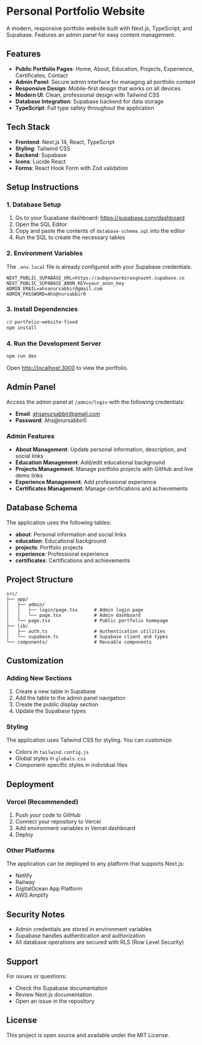 # Personal Portfolio Website

A modern, responsive portfolio website built with Next.js, TypeScript, and Supabase. Features an admin panel for easy content management.

## Features

- **Public Portfolio Pages**: Home, About, Education, Projects, Experience, Certificates, Contact
- **Admin Panel**: Secure admin interface for managing all portfolio content
- **Responsive Design**: Mobile-first design that works on all devices
- **Modern UI**: Clean, professional design with Tailwind CSS
- **Database Integration**: Supabase backend for data storage
- **TypeScript**: Full type safety throughout the application

## Tech Stack

- **Frontend**: Next.js 14, React, TypeScript
- **Styling**: Tailwind CSS
- **Backend**: Supabase
- **Icons**: Lucide React
- **Forms**: React Hook Form with Zod validation

## Setup Instructions

### 1. Database Setup

1. Go to your Supabase dashboard: https://supabase.com/dashboard
2. Open the SQL Editor
3. Copy and paste the contents of `database-schema.sql` into the editor
4. Run the SQL to create the necessary tables

### 2. Environment Variables

The `.env.local` file is already configured with your Supabase credentials:

```env
NEXT_PUBLIC_SUPABASE_URL=https://aubqsnzwrmzrasgnazmt.supabase.co
NEXT_PUBLIC_SUPABASE_ANON_KEY=your_anon_key
ADMIN_EMAIL=ahsanursabbir@gmail.com
ADMIN_PASSWORD=Ahs@nursabbir0
```

### 3. Install Dependencies

```bash
cd portfolio-website-fixed
npm install
```

### 4. Run the Development Server

```bash
npm run dev
```

Open [http://localhost:3000](http://localhost:3000) to view the portfolio.

## Admin Panel

Access the admin panel at `/admin/login` with the following credentials:
- **Email**: ahsanursabbir@gmail.com
- **Password**: Ahs@nursabbir0

### Admin Features

- **About Management**: Update personal information, description, and social links
- **Education Management**: Add/edit educational background
- **Projects Management**: Manage portfolio projects with GitHub and live demo links
- **Experience Management**: Add professional experience
- **Certificates Management**: Manage certifications and achievements

## Database Schema

The application uses the following tables:

- **about**: Personal information and social links
- **education**: Educational background
- **projects**: Portfolio projects
- **experience**: Professional experience
- **certificates**: Certifications and achievements

## Project Structure

```
src/
├── app/
│   ├── admin/
│   │   ├── login/page.tsx      # Admin login page
│   │   └── page.tsx            # Admin dashboard
│   └── page.tsx                # Public portfolio homepage
├── lib/
│   ├── auth.ts                 # Authentication utilities
│   └── supabase.ts             # Supabase client and types
└── components/                 # Reusable components
```

## Customization

### Adding New Sections

1. Create a new table in Supabase
2. Add the table to the admin panel navigation
3. Create the public display section
4. Update the Supabase types

### Styling

The application uses Tailwind CSS for styling. You can customize:
- Colors in `tailwind.config.js`
- Global styles in `globals.css`
- Component-specific styles in individual files

## Deployment

### Vercel (Recommended)

1. Push your code to GitHub
2. Connect your repository to Vercel
3. Add environment variables in Vercel dashboard
4. Deploy

### Other Platforms

The application can be deployed to any platform that supports Next.js:
- Netlify
- Railway
- DigitalOcean App Platform
- AWS Amplify

## Security Notes

- Admin credentials are stored in environment variables
- Supabase handles authentication and authorization
- All database operations are secured with RLS (Row Level Security)

## Support

For issues or questions:
- Check the Supabase documentation
- Review Next.js documentation
- Open an issue in the repository

## License

This project is open source and available under the MIT License.